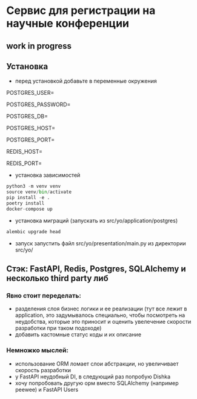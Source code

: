 # Сервис для регистрации на научные конференции
## work in progress
## Установка
- перед установкой добавьте в переменные окружения
  
POSTGRES_USER=

POSTGRES_PASSWORD=

POSTGRES_DB=

POSTGRES_HOST=

POSTGRES_PORT=

REDIS_HOST=

REDIS_PORT=

- установка зависимостей
```python
python3 -m venv venv
source venv/bin/activate
pip install -e .
poetry install
docker-compose up
```
- установка миграций (запускать из src/yo/application/postgres)
```python
alembic upgrade head
```
- запуск
запустить файл src/yo/presentation/main.py из директории src/yo/

## Стэк: FastAPI, Redis, Postgres, SQLAlchemy и несколько third party либ
### Явно стоит переделать:
- разделения слоя бизнес логики и ее реализации
(тут все лежит в application, это задумывалось специально, чтобы посмотреть на неудобства, которые это приносит и оценить увелечение скорости разработки при таком подоходе)
- добавить кастомные статус коды и их описание

### Немножко мыслей:
- использование ORM ломает слои абстракции, но увеличивает скорость разработки
- у FastAPI неудобный DI, в следующий раз попробую Dishka
- хочу попробовать другую орм вместо SQLAlchemy (например peewee) и FastAPI Users
